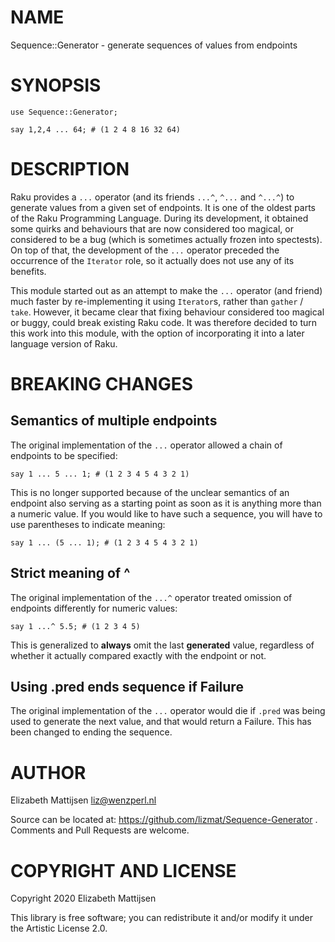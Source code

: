 NAME
====

Sequence::Generator - generate sequences of values from endpoints

SYNOPSIS
========

    use Sequence::Generator;

    say 1,2,4 ... 64; # (1 2 4 8 16 32 64)

DESCRIPTION
===========

Raku provides a `...` operator (and its friends `...^`, `^...` and `^...^`) to generate values from a given set of endpoints. It is one of the oldest parts of the Raku Programming Language. During its development, it obtained some quirks and behaviours that are now considered too magical, or considered to be a bug (which is sometimes actually frozen into spectests). On top of that, the development of the `...` operator preceded the occurrence of the `Iterator` role, so it actually does not use any of its benefits.

This module started out as an attempt to make the `...` operator (and friend) much faster by re-implementing it using `Iterator`s, rather than `gather` / `take`. However, it became clear that fixing behaviour considered too magical or buggy, could break existing Raku code. It was therefore decided to turn this work into this module, with the option of incorporating it into a later language version of Raku.

BREAKING CHANGES
================

Semantics of multiple endpoints
-------------------------------

The original implementation of the `...` operator allowed a chain of endpoints to be specified:

    say 1 ... 5 ... 1; # (1 2 3 4 5 4 3 2 1)

This is no longer supported because of the unclear semantics of an endpoint also serving as a starting point as soon as it is anything more than a numeric value. If you would like to have such a sequence, you will have to use parentheses to indicate meaning:

    say 1 ... (5 ... 1); # (1 2 3 4 5 4 3 2 1)

Strict meaning of ^
-------------------

The original implementation of the `...^` operator treated omission of endpoints differently for numeric values:

    say 1 ...^ 5.5; # (1 2 3 4 5)

This is generalized to **always** omit the last **generated** value, regardless of whether it actually compared exactly with the endpoint or not.

Using .pred ends sequence if Failure
------------------------------------

The original implementation of the `...` operator would die if `.pred` was being used to generate the next value, and that would return a Failure. This has been changed to ending the sequence.

AUTHOR
======

Elizabeth Mattijsen <liz@wenzperl.nl>

Source can be located at: https://github.com/lizmat/Sequence-Generator . Comments and Pull Requests are welcome.

COPYRIGHT AND LICENSE
=====================

Copyright 2020 Elizabeth Mattijsen

This library is free software; you can redistribute it and/or modify it under the Artistic License 2.0.

